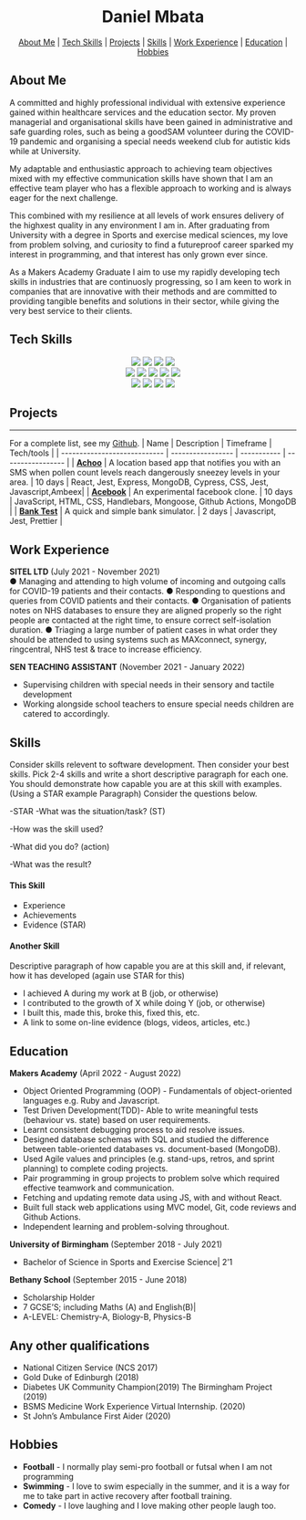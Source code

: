 <h1 align="center"> Daniel Mbata</h1>


<p>
  <div align="center">
    <a href="https://github.com/danielotf/CV/edit/master/README.md#about-me">About Me</a> |  
    <a href="https://github.com/danielotf/CV/edit/master/README.md#tech-skills">Tech Skills</a> | 
    <a href="https://github.com/danielotf/CV/edit/master/README.md#projects">Projects</a> | 
    <a href="https://github.com/danielotf/CV/edit/master/README.md#skills">Skills</a> | 
    <a href="https://github.com/danielotf/CV/edit/master/README.md#work-experience">Work Experience</a> | 
    <a href="https://github.com/danielotf/CV/edit/master/README.md#education">Education</a> | 
    <a href="https://github.com/danielotf/CV/edit/master/README.md#hobbies">Hobbies</a> 
  </div>
</p>

## About Me
A committed and highly professional individual with extensive experience gained within healthcare services and the education sector. My proven managerial and organisational skills have been gained in administrative and safe guarding roles, such as being a goodSAM volunteer during the COVID-19 pandemic and organising a special needs weekend club for autistic kids while at University.

My adaptable and enthusiastic approach to achieving team objectives mixed with my effective communication skills have shown that I am an effective team player who has a flexible approach to working and is always eager for the next challenge.

This combined with my resilience at all levels of work ensures delivery of the highxest quality in any environment I am in. After graduating from University with a degree in Sports and exercise medical sciences, my love from problem solving, and curiosity to find a futureproof career sparked my interest in programming, and that interest has only grown ever since. 

As a Makers Academy Graduate I aim to use my rapidly developing tech skills in industries that are continuosly progressing, so I am keen to work in companies that are innovative with their methods and are committed to providing tangible benefits and solutions in their sector, while giving the very best service to their clients. 

## Tech Skills

<p>
<div align="center">
  <img src="https://img.shields.io/badge/-HTML-FF5733?style=for-the-badge&logo=html5&logoColor=FF5733&labelColor=282828">
  <img src="https://img.shields.io/badge/-CSS-559DFF?style=for-the-badge&logo=css3&logoColor=559DFF&labelColor=282828">
  <img src="https://img.shields.io/badge/-Ruby-FF6A55?style=for-the-badge&logo=ruby&logoColor=FF6A55&labelColor=282828">
  <img src="https://img.shields.io/badge/-Javascript-f7e968?style=for-the-badge&logo=javascript&logoColor=f7e968&labelColor=282828"><br>
  
  <img src="https://img.shields.io/badge/-Cypress-3b3938?style=for-the-badge&logo=cypress&logoColor=faf2ed&labelColor=282828">
  <img src="https://img.shields.io/badge/-Jest-B84D6F?style=for-the-badge&logo=jest&logoColor=B84D6F&labelColor=282828">
  <img src="https://img.shields.io/badge/-Node.js-80D857?style=for-the-badge&logo=node.js&logoColor=80D857&labelColor=282828">
  <img src="https://img.shields.io/badge/-RSpec-F05892?style=for-the-badge&logo=ruby&logoColor=F05892&labelColor=282828">
  <img src="https://img.shields.io/badge/-React-58D2F0?style=for-the-badge&logo=react&logoColor=58D2F0&labelColor=282828"><br>
  
  <img src="https://img.shields.io/badge/-MongoDB-51A940?style=for-the-badge&logo=mongodb&logoColor=51A940&labelColor=282828">
  <img src="https://img.shields.io/badge/-Github Actions-4391D6?style=for-the-badge&logo=githubactions&logoColor=4391D6&labelColor=282828">
   <img src="https://img.shields.io/badge/Express.js-404D59?style=for-the-badge">
   <img src="https://img.shields.io/badge/Twilio-F22F46?style=for-the-badge&logo=Twilio&logoColor=white">
</div>
</p>

## Projects
-------
For a complete list, see my [Github](https://github.com/danielotf).
| Name                         | Description       | Timeframe | Tech/tools        |
| ---------------------------- | ----------------- | ----------- | ----------------- |
| [**Achoo**](https://github.com/fridayshoes/achoo-hayfever-server-express) | A location based app that notifies you with an SMS when pollen count levels reach dangerously sneezey levels in your area. | 10 days | React, Jest, Express, MongoDB, Cypress, CSS, Jest, Javascript,Ambeex|
| [**Acebook**](https://github.com/raphaella-rose/acebook-eta)  | An experimental facebook clone. | 10 days |  JavaScript, HTML, CSS, Handlebars, Mongoose, Github Actions, MongoDB |
| [**Bank Test**](https://github.com/danielotf/techtests) | A quick and simple bank simulator. | 2 days | Javascript, Jest, Prettier |

## Work Experience

**SITEL LTD** (July 2021 - November 2021)  
● Managing and attending to high volume of incoming and outgoing calls for COVID-19 patients and their contacts.
● Responding to questions and queries from COVID patients and their contacts.
● Organisation of patients notes on NHS databases to ensure they are aligned properly so the right people are contacted at the right time, to ensure correct self-isolation duration.
● Triaging a large number of patient cases in what order they should be attended to using systems such as MAXconnect, synergy, ringcentral, NHS test & trace to increase
efficiency.

**SEN TEACHING ASSISTANT** (November 2021 - January 2022)
- Supervising children with special needs in their sensory and tactile development
- Working alongside school teachers to ensure special needs children are catered to
accordingly.

## Skills

Consider skills relevent to software development. Then consider your best skills. Pick 2-4 skills and write a short descriptive paragraph for each one. You should demonstrate how capable you are at this skill with examples.
(Using a STAR example Paragraph) Consider the questions below.

-STAR
-What was the situation/task? (ST)

-How was the skill used?

-What did you do? (action)

-What was the result?


#### This Skill

- Experience
- Achievements
- Evidence (STAR)

#### Another Skill

Descriptive paragraph of how capable you are at this skill and, if relevant, how it has developed (again use STAR for this)

- I achieved A during my work at B (job, or otherwise)
- I contributed to the growth of X while doing Y (job, or otherwise)
- I built this, made this, broke this, fixed this, etc.
- A link to some on-line evidence (blogs, videos, articles, etc.)

## Education

**Makers Academy** (April 2022 - August 2022)
- Object Oriented Programming (OOP) - Fundamentals of object-oriented languages e.g. Ruby and Javascript.
- Test Driven Development(TDD)- Able to write meaningful tests (behaviour vs. state) based on user requirements.
- Learnt consistent debugging process to aid resolve issues.
- Designed database schemas with SQL and studied the difference between table-oriented databases vs. document-based (MongoDB).
- Used Agile values and principles (e.g. stand-ups, retros, and sprint planning) to complete coding projects.
- Pair programming in group projects to problem solve which required effective teamwork and communication. 
- Fetching and updating remote data using JS, with and without React.
- Built full stack web applications using MVC model, Git, code reviews and Github Actions.
- Independent learning and problem-solving throughout.

 **University of Birmingham** (September 2018 - July 2021)
- Bachelor of Science in Sports and Exercise Science| 2’1

**Bethany School** (September 2015 - June 2018)
- Scholarship Holder
- 7 GCSE’S; including Maths (A) and English(B)|
-  A-LEVEL: Chemistry-A, Biology-B, Physics-B

## Any other qualifications

- National Citizen Service (NCS 2017)
- Gold Duke of Edinburgh (2018)
- Diabetes UK Community Champion(2019) The Birmingham Project (2019)
- BSMS Medicine Work Experience Virtual Internship. (2020)      
- St John’s Ambulance First Aider (2020)

## Hobbies
- **Football** - I normally play semi-pro football or futsal when I am not programming
- **Swimming** - I love to swim especially in the summer, and it is a way for me to take part in active recovery after football training. 
- **Comedy** - I love laughing and I love making other people laugh too.  
